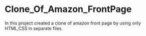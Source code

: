 # Clone_Of_Amazon_FrontPage
In this project created a clone of amazon front page by using only HTML,CSS in separate files.
